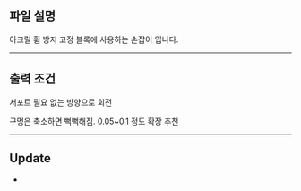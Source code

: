 ## 파일 설명

아크릴 휨 방지 고정 블록에 사용하는 손잡이 입니다.


***
## 출력 조건

서포트 필요 없는 방향으로 회전

구멍은 축소하면 뻑뻑해짐. 0.05~0.1 정도 확장 추천

***

## Update
-
